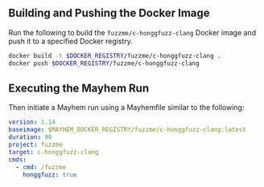 ## Building and Pushing the Docker Image

Run the following to build the `fuzzme/c-honggfuzz-clang` Docker image and push it to a specified Docker registry.

```sh
docker build -t $DOCKER_REGISTRY/fuzzme/c-honggfuzz-clang .
docker push $DOCKER_REGISTRY/fuzzme/c-honggfuzz-clang
```

## Executing the Mayhem Run

Then initiate a Mayhem run using a Mayhemfile similar to the following:

```yaml
version: 1.14
baseimage: $MAYHEM_DOCKER_REGISTRY/fuzzme/c-honggfuzz-clang:latest
duration: 90
project: fuzzme
target: c-honggfuzz-clang
cmds:
  - cmd: /fuzzme
    honggfuzz: true
```
